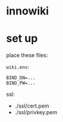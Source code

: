 # innowiki

# set up

place these files:

`wiki.env`:

```
BIND_DN=...
BIND_PW=...
```

ssl:

* ./ssl/cert.pem
* ./ssl/privkey.pem
